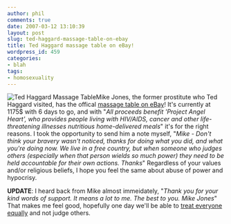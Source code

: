 ```yaml
---
author: phil
comments: true
date: 2007-03-12 13:10:39
layout: post
slug: ted-haggard-massage-table-on-ebay
title: Ted Haggard massage table on eBay!
wordpress_id: 459
categories:
- blah
tags:
- homosexuality
---
```


![Ted Haggard Massage Table](http://fak3r.com/wp-content/uploads/2007/03/table.jpg)Mike Jones, the former prostitute who Ted Haggard visited, has the offical [massage table on eBay](http://cgi.ebay.com/ws/eBayISAPI.dll?ViewItem&sspagename=ADME%3AB%3AAAQ%3AUS%3A1&viewitem=&item=290092184603&rd=1)!  It's currently at 1175$ with 6 days to go, and with "_All proceeds benefit 'Project Angel Heart', who provides people living with HIV/AIDS, cancer and other life-threatening illnesses nutritious home-delivered meals_" it's for the right reasons.  I took the opportunity to send him a note myself, "_Mike - Don't think your bravery wasn't noticed, thanks for doing what you did, and what you're doing now. We live in a free country, but when someone who judges others (especially when that person wields so much power) they need to be held accountable for their own actions.  Thanks_"  Regardless of your values and/or religious beliefs, I hope you feel the same about abuse of power and hypocrisy.

**UPDATE**: I heard back from Mike almost immeidately, "_Thank you for your kind words of support.  It means a lot to me.  The best to you.  Mike Jones_"    That makes me feel good, hopefully one day we'll be able to [treat everyone equally](http://hrc.org/) and not judge others.

